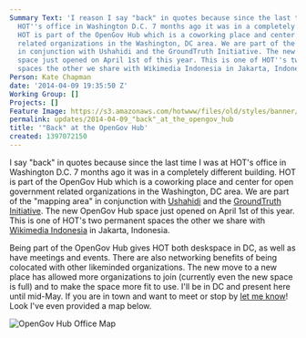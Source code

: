 ```yaml
---
Summary Text: 'I reason I say "back" in quotes because since the last time I was at
  HOT''s office in Washington D.C. 7 months ago it was in a completely different building.
  HOT is part of the OpenGov Hub which is a coworking place and center for open government
  related organizations in the Washington, DC area. We are part of the "mapping area"
  in conjunction with Ushahidi and the GroundTruth Initiative. The new OpenGov Hub
  space just opened on April 1st of this year. This is one of HOT''s two permanent
  spaces the other we share with Wikimedia Indonesia in Jakarta, Indonesia.  '
Person: Kate Chapman
date: '2014-04-09 19:35:50 Z'
Working Group: []
Projects: []
Feature Image: https://s3.amazonaws.com/hotwww/files/old/styles/banner/public/1397071620130.jpg
permalink: updates/2014-04-09_"back"_at_the_opengov_hub
title: '"Back" at the OpenGov Hub'
created: 1397072150
---
```

<p>I say "back" in quotes because since the last time I was at HOT's office in Washington D.C. 7 months ago it was in a completely different building. HOT is part of the OpenGov Hub which is a coworking place and center for open government related organizations in the Washington, DC area. We are part of the "mapping area" in conjunction with <a href="http://ushahidi.com/">Ushahidi</a> and the&nbsp;<a href="http://groundtruth.in/">GroundTruth Initiative</a>. The new OpenGov Hub space just opened on April 1st of this year. This is one of HOT's two permanent spaces the other we share with <a href="http://wikimedia.or.id/">Wikimedia Indonesia</a> in Jakarta, Indonesia. &nbsp;</p>
<p>Being part of the OpenGov Hub gives HOT both deskspace in DC, as well as have meetings and events. There are also networking benefits of being colocated with other likeminded organizations. The new move to a new place has allowed more organizations to join (currently even the new space is full) and to make the space more fit to use.&nbsp;I'll be in DC and present here until mid-May. If you are in town and want to meet or stop by <a href="http://twitter.com/wonderchook">let me know</a>! Look I've even provided a map below.&nbsp;</p>
<p><img style="vertical-align: middle; display: block; margin-left: auto; margin-right: auto;" src="https://s3.amazonaws.com/hotwww/files/old/1397071620130.jpg" alt="OpenGov Hub Office Map" style="width:557px;height:418px"></p>
